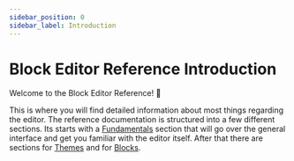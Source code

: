 ```yaml
---
sidebar_position: 0
sidebar_label: Introduction
---
```


# Block Editor Reference Introduction

Welcome to the Block Editor Reference! :wave:

This is where you will find detailed information about most things regarding the editor. The reference documentation is structured into a few different sections. Its starts with a [Fundamentals](./fundamentals/) section that will go over the general interface and get you familiar with the editor itself. After that there are sections for [Themes](./themes) and for [Blocks](./blocks).
